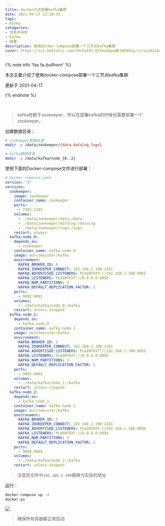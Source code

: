```yaml
---
title: docker方式部署kafka集群
date: 2021-04-17 12:29:33
tags:
- Kafka
categories:
- 消息中间件
- Kafka
- 部署
description: 使用docker-compose部署一个三节点kafka集群
cover: https://ss1.bdstatic.com/70cFuXSh_Q1YnxGkpoWK1HF6hhy/it/u=2822442550,174028885&fm=26&gp=0.jpg
---
```






{% note info 'fas fa-bullhorn' %}

本文主要介绍了使用docker-compose部署一个三节点kafka集群

更新于 2021-04-17

{% endnote %}

<br>





>  kafka依赖于zookeeper，所以在部署kafka的时候也需要部署一个zookeeper。



创建数据目录：

```bash
# zookeeper数据目录
mkdir -p /data/zookeeper/{data,datalog,logs}

# kafka数据目录
mkdir -p /data/kafka/node_{0..2}
```





使用下面的Docker-compose文件进行部署：

```yaml
# docker-compose.yaml
version: "3"
services:
  zookeeper:
    image: zookeeper
    container_name: zookeeper
    ports:
      - 2181:2181
    volumes:
      - ./data/zookeeper/data:/data
      - ./data/zookeeper/datalog:/datalog
      - ./data/zookeeper/logs:/logs
    restart: always
  kafka_node_0:
    depends_on:
      - zookeeper
    container_name: kafka-node-0
    image: wurstmeister/kafka
    environment:
      KAFKA_BROKER_ID: 0
      KAFKA_ZOOKEEPER_CONNECT: 192.168.1.100:2181
      KAFKA_ADVERTISED_LISTENERS: PLAINTEXT://192.168.1.100:9092
      KAFKA_LISTENERS: PLAINTEXT://0.0.0.0:9092
      KAFKA_NUM_PARTITIONS: 3
      KAFKA_DEFAULT_REPLICATION_FACTOR: 2
    ports:
      - 9092:9092
    volumes:
      - ./data/kafka/node_0:/kafka
    restart: unless-stopped
  kafka_node_1:
    depends_on:
      - kafka_node_0
    container_name: kafka-node-1
    image: wurstmeister/kafka
    environment:
      KAFKA_BROKER_ID: 1
      KAFKA_ZOOKEEPER_CONNECT: 192.168.1.100:2181
      KAFKA_ADVERTISED_LISTENERS: PLAINTEXT://192.168.1.100:9093
      KAFKA_LISTENERS: PLAINTEXT://0.0.0.0:9093
      KAFKA_NUM_PARTITIONS: 3
      KAFKA_DEFAULT_REPLICATION_FACTOR: 2
    ports:
      - 9093:9093
    volumes:
      - ./data/kafka/node_1:/kafka
    restart: unless-stopped
  kafka_node_2:
    depends_on:
      - kafka_node_1
    container_name: kafka-node-2
    image: wurstmeister/kafka
    environment:
      KAFKA_BROKER_ID: 2
      KAFKA_ZOOKEEPER_CONNECT: 192.168.1.100:2181
      KAFKA_ADVERTISED_LISTENERS: PLAINTEXT://192.168.1.100:9094
      KAFKA_LISTENERS: PLAINTEXT://0.0.0.0:9094
      KAFKA_NUM_PARTITIONS: 3
      KAFKA_DEFAULT_REPLICATION_FACTOR: 2
    ports:
      - 9094:9094
    volumes:
      - ./data/kafka/node_2:/kafka
    restart: unless-stopped
```



> 注意将文件中`192.168.1.100`替换为实际的地址



运行：

```bash
docker-compose up -d 
docker ps 
```



![](/Users/ivinli/Desktop/postback/status.png)



> 确保所有容器都正常启动



